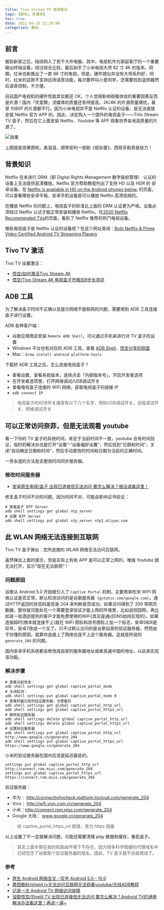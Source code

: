 ```yaml
---
title: Tivo Stream TV 使用笔记
tags: [数码, 多媒体]
toc: true
date: 2021-04-25 21:29:08
categories: 数码
---
```


## 前言

搬到新家之后，陆续购入了若干大件电器，其中，电视机作为家庭客厅的一个重要输出终端设备，经过综合比较，最后剁手了小米电视大师 82 寸 4K 的版本。同期，红米也新推出了一款 86 寸的电视。但是，硬件貌似并没有大师系列好，同时，红米的这款不支持远场语音功能，每次要呼叫小爱同学，还需要找到遥控器然后语音控制，不方便。

目前国产电视机的硬件性能其实都还 OK，个人觉得影响观看体验的重要因素反而是片源！国内「优爱腾」流媒体的质量还有待提高，2K/4K 的片源质量堪忧，甚至 1080P 的片源都不行。因为小米电视并不是 Netflix 认证的设备，是无法直接安装 Netflix 官方 APP 的。因此，决定购入一个国外的电视盒子——TiVo Stream TV 盒子，然后在它上面安装 Netflix、Youtube 等 APP 观看世界各地高质量的片源了。

![效果](https://gitee.com/michael_xiang/images/raw/master/uPic/bncTZ6.png)

上图就是效果图啦，美滋滋，顺带安利一部剧《纸钞屋》，西班牙剧真是给力！

<!-- more -->
## 背景知识

Netflix 在未进行 DRM（即 Digital Rights Management 数字版权管理） 认证的设备上无法提供高清播放。Netflix 官方帮助教程列出了支持 HD 以及 HDR 的 安卓设备。在 [Netflix is available in HD on the Android phones below.](https://help.netflix.com/en/node/23939/cn) 的页面，可以查看哪些安卓平板、安卓手机设备是可以播放 Netflix 高清视频的。

在播放 Netflix 的问题上，电视盒子的标准比上面的 DRM 认证更为严格。设备必须经过 Netflix 认证才能正常安装和播放 Netflix。在[2020 Netflix Recommended TVs](https://devices.netflix.com/en/recommendedtv/2020/#tvs)的页面，看到了 Netflix 推荐的热门电视设备。

哪些电视盒子是 Netflix 认证的设备呢？在这个网址查询：[Both Netflix & Prime Video Certified Android TV Streaming Players](https://www.androidtv-guide.com/streaming-gaming/netflix-amazon-atv-certified)

## Tivo TV 激活

Tivo TV 设置激活：
- [悟空/如何激活Tivo Stream 4K](https://didiboy0702.gitbook.io/wukongdaily/test/ru-he-ji-huo-tivo-stream-4k)
- [悟空/Tivo Stream 4K 电视盒子开箱加9步长测评](https://www.youtube.com/watch?v=Rxv0E3kMa4Y)

## ADB 工具

为了解决盒子时间不正确以及提示网络不能联网的问题，需要用到 ADB 工具连接盒子进行设置。

ADB 各种客户端：
- 谷歌应用商店安装 `Remote ADB Shell`，可以通过手机来进行对 TV 盒子的设置
- Windows 平台也有对应的 ADB 工具，查看 [ADB Shell](https://adbshell.com/)、[悟空分享的网盘](https://drive.google.com/drive/folders/1PIT3issyC3qD_mjt9HRVJkM2qTlphXWk)
- Mac：`brew install android-platform-tools`

下载好 ADB 工具之后，怎么连接电视盒子？
- 查看设置，查看系统版本，连续点击「内部版本号」，开启开发者选项
- 在开发者选项里，打开网络调试/USB调试开关
- 查看电视盒子连接的 WiFi 网络，获取电视盒子的链接 IP
- `adb connect IP`

> 电视盒子的ADB开关通常有以下几个名字，例如USB调试开关，远程调试开关、网络调试开关

## 可以正常访问奈菲，但是无法观看 youtube

看一下你的 TV 盒子的系统时间，肯定于当前时间不一致，youtube 会有时间验证，临时的解决办法是打开“设置”-“设备偏好设置”，然后找到“日期和时间”，关闭“自动确定日期和时间”，然后手动更改的时间和日期为当前的正确时间。

一劳永逸的方法是去更改时间同步服务器。

### 修改时间服务器

- [安卓原生电视/盒子 出现已连接但无法访问 要怎么解决？根治请看这里！](https://www.bilibili.com/video/av286661109/)

修复盒子时间不对的问题，因为时间不对，可能会影响证书验证：
``` shell
# 查看盒子 NTP Server
adb shell settings get global ntp_server
# 设置 NTP Server
adb shell settings put global ntp_server ntp1.aliyun.com
```

## 此 WLAN 网络无法连接到互联网

Tivo TV 盒子弹出：您所连接的 WLAN 网络无法访问互联网。

虽然弹出上面的提示，但是实际上有些 APP 是可以正常上网的，唯独 Youtube 就无法打开，显示”现在无法联网“！

### 问题原因

谷歌从 Android 5.0 开始就引入了 `Captive Portal` 机制，主要用来检测 WiFI 网络认证是否正常，默认检测访问的是谷歌服务器（`gstatic.com/google.com`）。通过HTTP返回的状态码是否是 204 来判断是否成功，如果访问得到了 200 带网页数据，那你就可能处在一个需要登录验证才能上网的环境里，比如说校园网，再比如说一些酒店提供的客户才能免费使用的WiFi(其实是通过DNS劫持实现的)，如果连接超时(根本就连接不上)就在 WiFi 图标和信号图标上加一个标志，安卓5和6是叹号，安卓7改成一个叉了。只不过默认访问的是谷歌自家的验证服务器，然而由于你懂的原因，就算你连接上了网络也连不上这个服务器。这就是所说的 `generate_204` 的问题。

国内安卓手机系统都会修改成自家的服务器地址或者高通中国的地址，以此来实现该功能。

### 解决步骤
```
# 查看当前状态：
adb shell settings get global captive_portal_mode
# 关闭检测：
adb shell settings put global captive_portal_mode 0
# 查看机器已有的验证服务器，方便备份 
adb shell settings get global captive_portal_http_url
adb shell settings get global captive_portal_https_url
# 删除验证服务器
adb shell settings delete global captive_portal_http_url
adb shell settings delete global captive_portal_https_url
# 设置验证服务器
adb shell settings put global captive_portal_http_url http://www.google.cn/generate_204
adb shell settings put global captive_portal_https_url https://www.google.cn/generate_204
```

小米的验证服务器在国内应该是延迟最低的。
```
settings put global captive_portal_http_url http://connect.rom.miui.com/generate_204
settings put global captive_portal_https_url https://connect.rom.miui.com/generate_204
```

验证服务器：
- 华为： http://connectivitycheck.platform.hicloud.com/generate_204
- Vivo： http://wifi.vivo.com.cn/generate_204
- 小米：http://connect.rom.miui.com/generate_204
- Google 大陆： www.google.cn/generate_204

> 给 captive_portal_https_url 赋值，改为 https 链接

以上设置了不一定能解决问题，可能还需要清理 play 数据和缓存，重启盒子。

> 其实上面步骤在我的软路由环境下不存在，因为很多科学插键的代理域名中已经包含了谷歌那个验证服务器的域名，因此，TV 盒子就不会报错误了。

### 参考

- [原生 Android 网络去叉／叹号 Android 5.0 - 10.0](https://ericclose.github.io/Captive-Portal-Android.html)
- [摩西数码/shield tv无法访问互联网无法观看youtube/无线ADB教程](http://www.moxishuma.cn/index.php/archives/32/)
- [记录一次 Android TV 网络访问排障](https://a-li.me/844.html)
- [油管悟空/Shield TV 出现已连接但无法访问 要怎么解决？Android TV的通用解决办法看这里！再说一遍~](https://www.youtube.com/watch?v=Hsmp0IfCZfw)